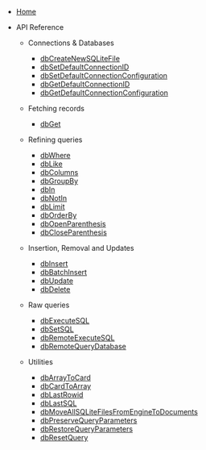 - [Home](/)

- API Reference

  - Connections & Databases
    
    - [dbCreateNewSQLiteFile](api/dbCreateNewSQLiteFile.md)
    - [dbSetDefaultConnectionID](api/dbSetDefaultConnectionID.md)
    - [dbSetDefaultConnectionConfiguration](api/dbSetDefaultConnectionConfiguration.md)
    - [dbGetDefaultConnectionID](api/dbGetDefaultConnectionID.md)
    - [dbGetDefaultConnectionConfiguration](api/dbGetDefaultConnectionConfiguration.md)

  - Fetching records

    - [dbGet](api/dbGet.md)

  - Refining queries

    - [dbWhere](api/dbWhere.md)
    - [dbLike](api/dbLike.md)
    - [dbColumns](api/dbColumns.md)
    - [dbGroupBy](api/dbGroupBy.md)
    - [dbIn](api/dbIn.md)
    - [dbNotIn](api/dbNotIn.md)
    - [dbLimit](api/dbLimit.md)
    - [dbOrderBy](api/dbOrderBy.md)
    - [dbOpenParenthesis](api/dbOpenParenthesis.md)
    - [dbCloseParenthesis](api/dbCloseParenthesis.md)

  - Insertion, Removal and Updates

    - [dbInsert](api/dbInsert.md)
    - [dbBatchInsert](api/dbBatchInser.md)
    - [dbUpdate](api/dbUpdate.md)
    - [dbDelete](api/dbDelete.md)

  - Raw queries

    - [dbExecuteSQL](api/dbExecuteSQL.md)
    - [dbSetSQL](api/dbSetSQL.md)
    - [dbRemoteExecuteSQL](api/dbRemoteExecuteSQL.md)
    - [dbRemoteQueryDatabase](api/dbRemoteQueryDatabase.md)
 
  - Utilities

    - [dbArrayToCard](api/dbArrayToCard.md)
    - [dbCardToArray](api/dbCardToArray.md)
    - [dbLastRowid](api/dbLastRowid.md)
    - [dbLastSQL](api/dbLastSQL.md)
    - [dbMoveAllSQLiteFilesFromEngineToDocuments](api/dbMoveAllSQLiteFilesFromEngineToDocuments.md)
    - [dbPreserveQueryParameters](api/dbPreserveQueryParameters.md)
    - [dbRestoreQueryParameters](api/dbRestoreQueryParameters.md)
    - [dbResetQuery](api/dbResetQuery.md)
